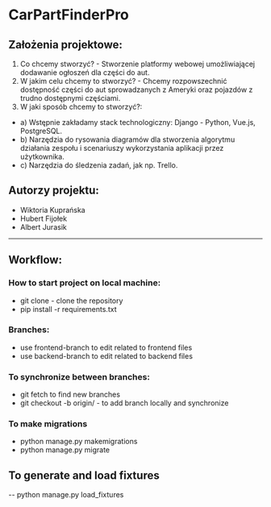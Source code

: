 # CarPartFinderPro

## Założenia projektowe:

1. Co chcemy stworzyć? - Stworzenie platformy webowej umożliwiającej dodawanie ogłoszeń dla części do aut.
2. W jakim celu chcemy to stworzyć? - Chcemy rozpowszechnić dostępność części do aut sprowadzanych z Ameryki oraz
   pojazdów z trudno dostępnymi częściami.
3. W jaki sposób chcemy to stworzyć?:

- a) Wstępnie zakładamy stack technologiczny: Django - Python, Vue.js, PostgreSQL.
- b) Narzędzia do rysowania diagramów dla stworzenia algorytmu działania zespołu i scenariuszy wykorzystania aplikacji
  przez użytkownika.
- c) Narzędzia do śledzenia zadań, jak np. Trello.

## Autorzy projektu:

- Wiktoria Kuprańska
- Hubert Fijołek
- Albert Jurasik

---

## Workflow:

### How to start project on local machine:
- git clone - clone the repository
- pip install -r requirements.txt

### Branches:
- use frontend-branch to edit related to frontend files
- use backend-branch to edit related to backend files

### To synchronize between branches:
- git fetch to find new branches
- git checkout -b <branch-name> origin/<branch-name> - to add branch locally and synchronize

### To make migrations
- python manage.py makemigrations
- python manage.py migrate

## To generate and load fixtures
-- python manage.py load_fixtures
